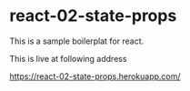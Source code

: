 # react-02-state-props

This is a sample boilerplat for react.

This is live at following address

https://react-02-state-props.herokuapp.com/
